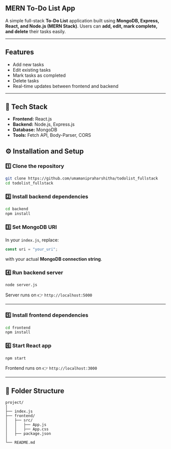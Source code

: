 ##  MERN To-Do List App

A simple full-stack **To-Do List** application built using **MongoDB, Express, React, and Node.js (MERN Stack)**.
Users can **add, edit, mark complete, and delete** their tasks easily.

---

## Features

* Add new tasks
* Edit existing tasks
* Mark tasks as completed
* Delete tasks
* Real-time updates between frontend and backend

---

## 🧩 Tech Stack

* **Frontend:** React.js
* **Backend:** Node.js, Express.js
* **Database:** MongoDB
* **Tools:** Fetch API, Body-Parser, CORS


## ⚙️ Installation and Setup

### 1️⃣ Clone the repository

```bash
git clone https://github.com/umamanipraharshitha/todolist_fullstack
cd todolist_fullstack
```

### 2️⃣ Install backend dependencies

```bash
cd backend
npm install
```

### 3️⃣ Set MongoDB URI

In your  `index.js`, replace:

```js
const uri = "your_uri";
```

with your actual **MongoDB connection string**.

### 4️⃣ Run backend server

```bash
node server.js
```

Server runs on 👉 `http://localhost:5000`

---

### 5️⃣ Install frontend dependencies

```bash
cd frontend
npm install
```

### 6️⃣ Start React app

```bash
npm start
```

Frontend runs on 👉 `http://localhost:3000`

---


## 🧰 Folder Structure

```
project/
│
├── index.js
├── frontend/
│   ├── src/
│   │   ├── App.js
│   │   ├── App.css
│   ├── package.json
│
└── README.md
```

